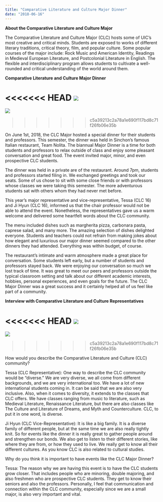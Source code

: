 ```yaml
---
title: "Comparative Literature and Culture Major Dinner"
date: "2018-06-16"
---
```


**About the Comparative Literature and Culture Major**

The Comparative Literature and Culture Major (CLC) hosts some of UIC’s most creative and critical minds. Students are exposed to works of different literary traditions, critical theory, film, and popular culture. Some popular courses of the major include: Rock Music and American Identity, Readings in Medieval European Literature, and Postcolonial Literature in English. The flexible and interdisciplinary program allows students to cultivate a well-rounded and critical understanding of the world around them.

**Comparative Literature and Culture Major Dinner**

<<<<<<< HEAD
![](./images/IMG_1594.jpg)
=======
![](images/IMG_1594.jpg)
>>>>>>> c5a39213c2a78a1e690f117bd8c71f26fb06e35b

On June 1st, 2018, the CLC Major hosted a special dinner for their students and professors. This semester, the dinner was held in Sinchon’s famous Italian restaurant, Team Nolita. The biannual Major Dinner is a time for both students and professors to relax outside of class and enjoy some pleasant conversation and great food. The event invited major, minor, and even prospective CLC students.

The dinner was held in a private are of the restaurant. Around 7pm, students and professors started filing in. We exchanged greetings and took our seats. Some of us chose to sit with some close friends or with professors whose classes we were taking this semester. The more adventurous students sat with others whom they had never met before.

This year’s major representative and vice-representative, Tessa (CLC 16) and Ji Hyun (CLC 16), informed us that the chair professor would not be able to attend the event. Nonetheless, the representatives gave us a warm welcome and delivered some heartfelt words about the CLC community.

The menu included dishes such as margherita pizza, carbonara pasta, caprese salad, and many more. The amazing selection of dishes delighted everyone. Students and teachers could not refrain from making jokes about how elegant and luxurious our major dinner seemed compared to the other dinners they had attended. Everything was within budget, of course.

The restaurant’s intimate and warm atmosphere made a great place for conversation. Some students left early, but a number of students and professors stayed back. We were enjoying our conversation so much we lost track of time. It was great to meet our peers and professors outside the typical classroom setting and talk about our different academic interests, hobbies, personal experiences, and even goals for the future. The CLC Major Dinner was a great success and it certainly helped all of us feel like part of a community.

**Interview with Comparative Literature and Culture Representatives**

<<<<<<< HEAD
![](./images/IMG_1607.jpg)
=======
![](images/IMG_1607.jpg)
>>>>>>> c5a39213c2a78a1e690f117bd8c71f26fb06e35b

How would you describe the Comparative Literature and Culture (CLC) community?

Tessa (CLC Representative): One way to describe the CLC community would be “diverse.” We are very diverse, we all come from different backgrounds, and we are very international too. We have a lot of new international students coming in. It can be said that we are also very inclusive. Also, when it comes to diversity, it extends to the classes that CLC offers. We have classes ranging from music to literature, such as Medieval Literature, Renaissance Literature, but there are also classes like The Culture and Literature of Dreams, and Myth and Counterculture. CLC, to put it in one word, is diverse.

Ji Hyun (CLC Vice-Representative): It is like a big family. It is a diverse family of different people, but at the same time we are also really tightly knit. So for events like the dinner it is really great to gather people around and strengthen our bonds. We also get to listen to their different stories, like where they are from, or how they used to live. We really get to know all their different cultures. As you know CLC is also related to cultural studies.

Why do you think it is important to have events like the CLC Major Dinner?

Tessa: The reason why we are having this event is to have the CLC students grow closer. That includes people who are minoring, double majoring, and also freshmen who are prospective CLC students. They get to know their seniors and also the professors. Personally, I feel that communication and connection within the CLC community, especially since we are a small major, is also very important and vital.
